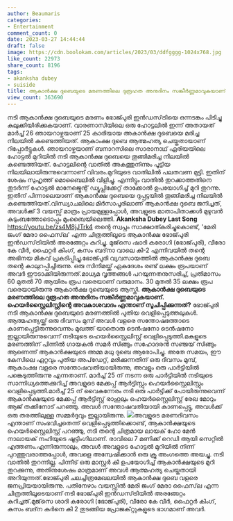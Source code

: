 ```yaml
---
author: Beaumaris
categories:
- Entertainment
comment_count: 0
date: 2023-03-27 14:44:44
draft: false
image: https://cdn.boolokam.com/articles/2023/03/ddfgggg-1024x768.jpg
like_count: 22973
share_count: 8196
tags:
- akanksha dubey
- suiside
title: ആകാൻക്ഷ ദുബെയുടെ മരണത്തിലെ ദുരൂഹത അനുദിനം സങ്കീർണ്ണമാവുകയാണ്
view_count: 363690
---
```


നടി ആകാൻക്ഷ ദുബെയുടെ മരണം ഭോജ്പുരി ഇൻഡസ്‌ട്രിയെ ഒന്നടങ്കം പിടിച്ചു കുലുക്കിയിരിക്കുകയാണ്. വാരണാസിയിലെ ഒരു ഹോട്ടലിൽ ഇന്ന് അതായത് മാർച്ച് 26 ഞായറാഴ്ചയാണ് 25 കാരിയായ അകാൻക്ഷ ദുബെയെ മരിച്ച നിലയിൽ കണ്ടെത്തിയത്. ആകാംക്ഷ ദുബെ ആത്മഹത്യ ചെയ്തതായാണ് റിപ്പോർട്ടുകൾ. ഞായറാഴ്ചയാണ് ബനാറസിലെ സാരാനാഥ് ഏരിയയിലെ ഹോട്ടൽ മുറിയിൽ നടി ആകാൻക്ഷ ദുബെയെ തൂങ്ങിമരിച്ച നിലയിൽ കണ്ടെത്തിയത്. ഹോട്ടലിന്റെ വാതിൽ അകത്തുനിന്നും പൂട്ടിയ നിലയിലായിരുന്നുവെന്നാണ് വിവരം.മുറിയുടെ വാതിലിൽ പലതവണ മുട്ടി. ഇതിന് ശേഷം സുഹൃത്ത് മൊബൈലിൽ വിളിച്ചു. എന്നിട്ടും വാതിൽ തുറക്കാത്തതിനെ തുടർന്ന് ഹോട്ടൽ മാനേജ്മെന്റ് ഡ്യൂപ്ലിക്കേറ്റ് താക്കോൽ ഉപയോഗിച്ച് മുറി തുറന്നു. ഇതിന് പിന്നാലെയാണ് ആകാൻക്ഷ ദുബെയെ ദുപ്പട്ടയിൽ തൂങ്ങിമരിച്ച നിലയിൽ കണ്ടെത്തിയത്.വിന്ധ്യാചലിലെ മിർസാപൂരിലാണ് ആകാൻക്ഷ ദുബെ ജനിച്ചത്, അവൾക്ക് 3 വയസ്സ് മാത്രം പ്രായമുള്ളപ്പോൾ, അവളുടെ മാതാപിതാക്കൾ മുഴുവൻ കുടുംബത്തോടൊപ്പം മുംബൈയിലെത്തി. **Akanksha Dubey Last Song** https://youtu.be/zs4M8jJTrk4 തന്റെ സ്വപ്നം സാക്ഷാത്കരിച്ചുകൊണ്ട്, 'മേരി ജംഗ് മേരാ ഫൈസ്‌ല' എന്ന ചിത്രത്തിലൂടെ ആകാൻക്ഷ ഭോജ്‌പുരി ഇൻഡസ്‌ട്രിയിൽ അരങ്ങേറ്റം കുറിച്ചു. മുജ്‌സെ ഷാദി കരോഗി (ഭോജ്‌പുരി), വീരോ കേ വീർ, ഫൈറ്റർ കിംഗ്, കസം ബദ്‌നാ വാലെ കി-2 എന്നിവയിൽ തന്റെ അഭിനയ മികവ് പ്രകടിപ്പിച്ചു.ഭോജ്പുരി വ്യവസായത്തിൽ ആകാൻക്ഷ ദുബെ തന്റെ കാലുറപ്പിച്ചിരുന്നു. ഒരു സിനിമയ്ക്ക് ഏകദേശം രണ്ട് ലക്ഷം രൂപയാണ് അവർ ഈടാക്കിയിരുന്നത്.മാധ്യമ വൃത്തങ്ങൾ പറയുന്നതനുസരിച്ച്, പ്രതിമാസം 60 മുതൽ 70 ആയിരം രൂപ വരെയാണ് വരുമാനം. 30 മുതൽ 35 ലക്ഷം രൂപ വരെയായിരുന്നു ആകാൻക്ഷ ദുബെയുടെ ആസ്തി. **ആകാൻക്ഷ ദുബെയുടെ മരണത്തിലെ ദുരൂഹത അനുദിനം സങ്കീർണ്ണമാവുകയാണ്. ഹെയർസ്റ്റൈലിസ്റ്റിന്റെ അവകാശവാദം എന്താണ് സൂചിപ്പിക്കുന്നത്?** ഭോജ്പുരി നടി ആകാൻക്ഷ ദുബെയുടെ മരണത്തിൽ പുതിയ വെളിപ്പെടുത്തലുകൾ. ആത്മഹത്യയ്ക്ക് ഒരു ദിവസം മുമ്പ് അവൾ വളരെ സന്തോഷത്തോടെ കാണപ്പെട്ടിരുന്നുവെന്നും മുഖത്ത് യാതൊരു ടെൻഷനോ ടെൻഷനോ ഇല്ലായിരുന്നുവെന്ന് നടിയുടെ ഹെയർസ്റ്റൈലിസ്റ്റ് വെളിപ്പെടുത്തി.മകളുടെ മരണത്തിന് പിന്നിൽ ഗായകൻ സമർ സിങ്ങും സഹോദരൻ സഞ്ജയ് സിങ്ങും ആണെന്ന് ആകാൻക്ഷയുടെ അമ്മ മധു ദുബെ ആരോപിച്ചു. അതേ സമയം, ഈ കേസിലെ ഏറ്റവും പുതിയ അപ്‌ഡേറ്റ്, മരിക്കുന്നതിന് ഒരു ദിവസം മുമ്പ്, ആകാംക്ഷ വളരെ സന്തോഷവതിയായിരുന്നു, അവളും ഒരു പാർട്ടിയിൽ പങ്കെടുത്തിരുന്നു എന്നതാണ്. മാർച്ച് 25 ന് നടന്ന ഒരു പാർട്ടിയിൽ നടിയുടെ സാന്നിധ്യത്തെക്കുറിച്ച് അവളുടെ മേക്കപ്പ് ആർട്ടിസ്റ്റും ഹെയർസ്റ്റൈലിസ്റ്റും വെളിപ്പെടുത്തി.മാർച്ച് 25 ന് വൈകുന്നേരം നടി ഒരു പാർട്ടിക്ക് പോയിരുന്നുവെന്ന് ആകാൻക്ഷയുടെ മേക്കപ്പ് ആർട്ടിസ്റ്റ് രാഹുലും ഹെയർസ്റ്റൈലിസ്റ്റ് രേഖ മോറും ആജ് തക്കിനോട് പറഞ്ഞു. അവൾ സന്തോഷവതിയായി കാണപ്പെട്ടു, അവൾക്ക് ഒരു തരത്തിലുള്ള സമ്മർദ്ദവും ഇല്ലായിരുന്നു. ![](https://cdn.boolokam.com/articles/2023/03/ddfgggg-1024x768.jpg)അവളുടെ മരണദിവസം എന്താണ് സംഭവിച്ചതെന്ന് വെളിപ്പെടുത്തിക്കൊണ്ട്, ആകാൻക്ഷയുടെ ഹെയർസ്റ്റൈലിസ്റ്റ് പറഞ്ഞു, നടി തന്റെ ചിത്രമായ ലായക് ഹോ മേൻ നാലായക് നഹിയുടെ ഷൂട്ടിംഗിലാണ്. രാവിലെ 7 മണിക്ക് റെഡി ആയി സെറ്റിൽ എത്തണം.എന്നിരുന്നാലും, അവൾ അവളുടെ ഹോട്ടൽ മുറിയിൽ നിന്ന് പുറത്തുവരാത്തപ്പോൾ, അവളെ അന്വേഷിക്കാൻ ഒരു ക്രൂ അംഗത്തെ അയച്ചു. നടി വാതിൽ തുറന്നില്ല. പിന്നീട് ഒരു മാസ്റ്റർ കീ ഉപയോഗിച്ച് ആകാൻക്ഷയുടെ മുറി തുറക്കുന്നു, അതിനുശേഷം മാത്രമാണ് അവൾ ആത്മഹത്യ ചെയ്തതായി അറിയുന്നത്.ഭോജ്പുരി ചലച്ചിത്രമേഖലയിൽ ആകാൻക്ഷ ദുബെ വളരെ ജനപ്രിയയായിരുന്നു. പതിനേഴാം വയസ്സിൽ മേരി ജംഗ് മേരാ ഫൈസ്‌ല എന്ന ചിത്രത്തിലൂടെയാണ് നടി ഭോജ്‌പുരി ഇൻഡസ്‌ട്രിയിൽ അരങ്ങേറ്റം കുറിച്ചത്.മുജ്‌സെ ശാദി കരോഗി (ഭോജ്‌പുരി), വീരോ കേ വീർ, ഫൈറ്റർ കിംഗ്, കസം ബദ്‌ന കർനെ കി 2 തുടങ്ങിയ പ്രോജക്‌റ്റുകളുടെ ഭാഗമാണ് അവർ.